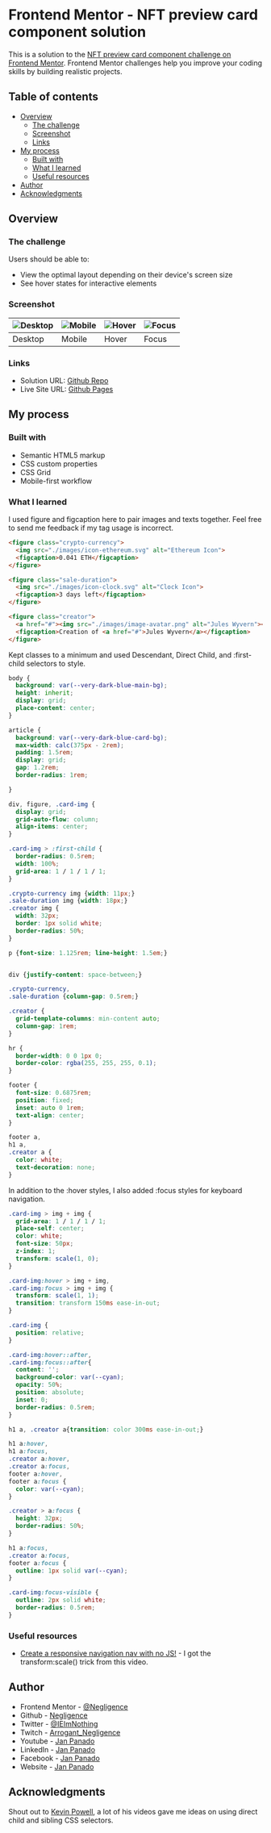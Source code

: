 # Frontend Mentor - NFT preview card component solution

This is a solution to the [NFT preview card component challenge on Frontend Mentor](https://www.frontendmentor.io/challenges/nft-preview-card-component-SbdUL_w0U). Frontend Mentor challenges help you improve your coding skills by building realistic projects. 

## Table of contents

- [Overview](#overview)
  - [The challenge](#the-challenge)
  - [Screenshot](#screenshot)
  - [Links](#links)
- [My process](#my-process)
  - [Built with](#built-with)
  - [What I learned](#what-i-learned)
  - [Useful resources](#useful-resources)
- [Author](#author)
- [Acknowledgments](#acknowledgments)

## Overview

### The challenge

Users should be able to:

- View the optimal layout depending on their device's screen size
- See hover states for interactive elements

### Screenshot

| ![Desktop](./screenshots/desktop.png) | ![Mobile](./screenshots/mobile.png) | ![Hover](./screenshots/hover.png)| ![Focus](./screenshots/focus.png)|
| ------- | -------| -------| ------|
| Desktop | Mobile | Hover  | Focus |

### Links

- Solution URL: [Github Repo](https://github.com/Negligence/nft-preview-card-component.git)
- Live Site URL: [Github Pages](https://negligence.github.io/nft-preview-card-component/)

## My process

### Built with

- Semantic HTML5 markup
- CSS custom properties
- CSS Grid
- Mobile-first workflow

### What I learned
I used figure and figcaption here to pair images and texts together. Feel free to send me feedback if my tag usage is incorrect.

```html
<figure class="crypto-currency">
  <img src="./images/icon-ethereum.svg" alt="Ethereum Icon">
  <figcaption>0.041 ETH</figcaption>
</figure>

<figure class="sale-duration">
  <img src="./images/icon-clock.svg" alt="Clock Icon">
  <figcaption>3 days left</figcaption>
</figure>

<figure class="creator">
  <a href="#"><img src="./images/image-avatar.png" alt="Jules Wyvern"></a>
  <figcaption>Creation of <a href="#">Jules Wyvern</a></figcaption>
</figure>
```

Kept classes to a minimum and used Descendant, Direct Child, and :first-child selectors to style.

```css
body {
  background: var(--very-dark-blue-main-bg);
  height: inherit;
  display: grid;
  place-content: center;
}

article {
  background: var(--very-dark-blue-card-bg);
  max-width: calc(375px - 2rem);
  padding: 1.5rem;
  display: grid;
  gap: 1.2rem;
  border-radius: 1rem;

}

div, figure, .card-img {
  display: grid;
  grid-auto-flow: column;
  align-items: center;
}

.card-img > :first-child {
  border-radius: 0.5rem;
  width: 100%;
  grid-area: 1 / 1 / 1 / 1;
}

.crypto-currency img {width: 11px;}
.sale-duration img {width: 18px;}
.creator img {
  width: 32px;
  border: 1px solid white;
  border-radius: 50%;
}

p {font-size: 1.125rem; line-height: 1.5em;}


div {justify-content: space-between;}

.crypto-currency,
.sale-duration {column-gap: 0.5rem;}

.creator {
  grid-template-columns: min-content auto;
  column-gap: 1rem;
}

hr {
  border-width: 0 0 1px 0;
  border-color: rgba(255, 255, 255, 0.1);
}

footer {
  font-size: 0.6875rem;
  position: fixed;
  inset: auto 0 1rem;
  text-align: center;
}

footer a,
h1 a,
.creator a {
  color: white;
  text-decoration: none;
}
```

In addition to the :hover styles, I also added :focus styles for keyboard navigation.

```css
.card-img > img + img {
  grid-area: 1 / 1 / 1 / 1;
  place-self: center;
  color: white;
  font-size: 50px;
  z-index: 1;
  transform: scale(1, 0);
}

.card-img:hover > img + img,
.card-img:focus > img + img {
  transform: scale(1, 1);
  transition: transform 150ms ease-in-out;
}

.card-img {
  position: relative;
}

.card-img:hover::after,
.card-img:focus::after{
  content: '';
  background-color: var(--cyan);
  opacity: 50%;
  position: absolute;
  inset: 0;
  border-radius: 0.5rem;
}

h1 a, .creator a{transition: color 300ms ease-in-out;}

h1 a:hover,
h1 a:focus,
.creator a:hover,
.creator a:focus,
footer a:hover,
footer a:focus {
  color: var(--cyan);
}

.creator > a:focus {
  height: 32px;
  border-radius: 50%;
}

h1 a:focus,
.creator a:focus,
footer a:focus {
  outline: 1px solid var(--cyan);
}

.card-img:focus-visible {
  outline: 2px solid white;
  border-radius: 0.5rem;
}
```

### Useful resources

- [Create a responsive navigation nav with no JS!](https://www.youtube.com/watch?v=8QKOaTYvYUA&t=1718s&ab_channel=KevinPowell) - I got the transform:scale() trick from this video.

## Author

- Frontend Mentor - [@Negligence](https://www.frontendmentor.io/profile/Negligence)
- Github - [Negligence](https://github.com/Negligence)
- Twitter - [@IEImNothing](https://twitter.com/IEImNothing)
- Twitch - [Arrogant_Negligence](https://www.twitch.tv/arrogant_negligence)
- Youtube - [Jan Panado](https://www.youtube.com/channel/UC4ojhHYmkHptu2JpyKtrL-w)
- LinkedIn - [Jan Panado](https://www.linkedin.com/in/janp-09/)
- Facebook - [Jan Panado](https://www.facebook.com/jan.panado)
- Website - [Jan Panado](https://jan-panado.com/)

## Acknowledgments

Shout out to [Kevin Powell](https://www.youtube.com/kepowob), a lot of his videos gave me ideas on using direct child and sibling CSS selectors.
